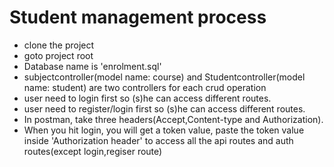# Student management process
- clone the project
- goto project root
- Database name is 'enrolment.sql'
- subjectcontroller(model name: course) and Studentcontroller(model name: student) are two controllers for each crud operation
- user need to login first so (s)he can access different routes.
- user need to register/login first so (s)he can access different routes.
- In postman, take three headers(Accept,Content-type and Authorization).
- When you hit login, you will get a token value, paste the token value inside 'Authorization header' to access all the api routes and auth routes(except login,regiser route)

